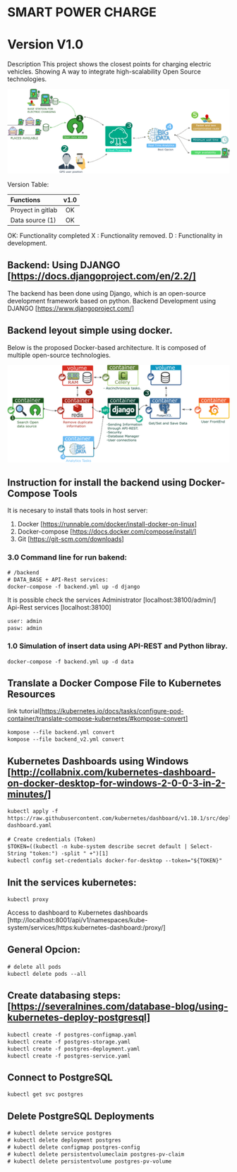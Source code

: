 # SMART POWER CHARGE
# Version V1.0

Description This project shows the closest points for charging electric vehicles. Showing A way to integrate high-scalability Open Source technologies.

![arquitecture_d1_300px](documentation/arquitecture_d1.png)

Version Table:


| Functions                       | v1.0  |
| :---                            | :---: |
| Proyect in gitlab               | OK    |
| Data source             (1)     | OK    |  

OK: Functionality completed
X : Functionality removed.
D : Functionality in development.


## Backend: Using DJANGO [https://docs.djangoproject.com/en/2.2/]
The backend has been done using Django, which is an open-source development framework based on python.
Backend Development using DJANGO [https://www.djangoproject.com/]

## Backend leyout simple using docker.
Below is the proposed Docker-based architecture. It is composed of multiple open-source technologies.


![arquitecture_d1_300px](documentation/arquitecture_v2.png)


## Instruction for install the backend using Docker-Compose Tools
It is necesary to install thats tools in host server:

1. Docker         [https://runnable.com/docker/install-docker-on-linux]
2. Docker-compose [https://docs.docker.com/compose/install/]
3. Git            [https://git-scm.com/downloads]

### 3.0 Command line for run bakend:

```
# /backend
# DATA_BASE + API-Rest services:
docker-compose -f backend.yml up -d django

```
It is possible check the services
Administrator [localhost:38100/admin/]
Api-Rest services [localhost:38100]

```
user: admin
pasw: admin
```
### 1.0 Simulation of insert data using API-REST and Python libray.

```
docker-compose -f backend.yml up -d data
```

## Translate a Docker Compose File to Kubernetes Resources
link tutorial[https://kubernetes.io/docs/tasks/configure-pod-container/translate-compose-kubernetes/#kompose-convert]

```
kompose --file backend.yml convert
kompose --file backend_v2.yml convert
```
## Kubernetes Dashboards using Windows [http://collabnix.com/kubernetes-dashboard-on-docker-desktop-for-windows-2-0-0-3-in-2-minutes/]
```
kubectl apply -f https://raw.githubusercontent.com/kubernetes/dashboard/v1.10.1/src/deploy/recommended/kubernetes-dashboard.yaml

# Create credentials (Token)
$TOKEN=((kubectl -n kube-system describe secret default | Select-String "token:") -split " +")[1]
kubectl config set-credentials docker-for-desktop --token="${TOKEN}"
```
## Init the services kubernetes:
```
kubectl proxy
```
Access to dashboard to Kubernetes dashboards [http://localhost:8001/api/v1/namespaces/kube-system/services/https:kubernetes-dashboard:/proxy/]

## General Opcion:
```
# delete all pods
kubectl delete pods --all
```

## Create databasing steps: [https://severalnines.com/database-blog/using-kubernetes-deploy-postgresql]

```
kubectl create -f postgres-configmap.yaml
kubectl create -f postgres-storage.yaml
kubectl create -f postgres-deployment.yaml
kubectl create -f postgres-service.yaml
```

## Connect to PostgreSQL  
```
kubectl get svc postgres
```

## Delete PostgreSQL Deployments

```
# kubectl delete service postgres
# kubectl delete deployment postgres
# kubectl delete configmap postgres-config
# kubectl delete persistentvolumeclaim postgres-pv-claim
# kubectl delete persistentvolume postgres-pv-volume
```
